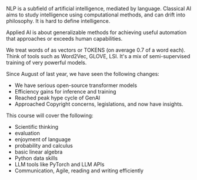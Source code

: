 NLP is a subfield of artificial intelligence, mediated by language. Classical AI aims to study intelligence using computational methods, and can drift into philosophy. It is hard to define intelligence. 

Applied AI is about generalizable methods for achieving useful automation that approaches or exceeds human capabilities. 

We treat words of as vectors or TOKENS (on average 0.7 of a word each). Think of tools such as Word2Vec, GLOVE, LSI. It's a mix of semi-supervised training of very powerful models. 

Since August of last year, we have seen the following changes:
- We have serious open-source transformer models
- Efficiency gains for inference and training
- Reached peak hype cycle of GenAI
- Approached Copyright concerns, legislations, and now have insights. 

This course will cover the following:
- Scientific thinking
- evaluation
- enjoyment of language
- probability and calculus
- basic linear algebra
- Python data skills
- LLM tools like PyTorch and LLM APIs
- Communication, Agile, reading and writing efficiently

